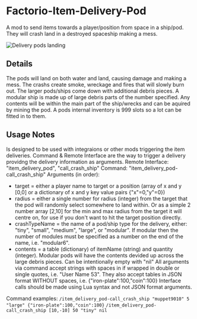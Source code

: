 # Factorio-Item-Delivery-Pod

A mod to send items towards a player/position from space in a ship/pod. They will crash land in a destroyed spaceship making a mess.

![Delivery pods landing](https://thumbs.gfycat.com/LongImmenseKinglet-size_restricted.gif)

Details
----------

The pods will land on both water and land, causing damage and making a mess. The crashs create smoke, wreckage and fires that will slowly burn out. The larger pods/ships come down with additional debris pieces.
A modular ship is made up of large debris parts of the number specified. Any contents will be within the main part of the ship/wrecks and can be aquired by mining the pod. A pods internal inventory is 999 slots so a lot can be fitted in to them.


Usage Notes
------------

Is designed to be used with integraions or other mods triggering the item deliveries.
Command & Remote Interface are the way to trigger a delivery providng the delivery information as arguments.
Remote Interface: "item_delivery_pod", "call_crash_ship"
Command: "item_delivery_pod-call_crash_ship"
Arguments (in order):
 - target = either a player name to target or a position (array of x and y [0,0] or a dictionary of x and y key value pairs {"x"=0,"y"=0})
 - radius = either a single number for radius (integer) from the target that the pod will randomly select somewhere to land within. Or as a simple 2 number array [2,10] for the min and max radius from the target it will centre on, for use if you don't want to hit the target position directly.
 - crashTypeName = the name of a pod/ship type for the delivery, either: "tiny", "small", "medium", "large", or "modular". If modular then the number of modules must be specified as a number on the end of the name, i.e. "modular6".
 - contents = a table (dictionary) of itemName (string) and quantity (integer). Modular pods will have the contents devided up across the large debris pieces. Can be intentionally empty with "nil"
All arguments via command accept strings with spaces in if wrapped in double or single quotes, i.e. "User Name 53". They also accept tables in JSON format WITHOUT spaces, i.e. {"iron-plate":100,"coin":100}
Interface calls should be made using Lua syntax and not JSON format arguments.

Command examples:
`/item_delivery_pod-call_crash_ship "muppet9010" 5 "large" {"iron-plate":100,"coin":100}`
`/item_delivery_pod-call_crash_ship [10,-10] 50 "tiny" nil`